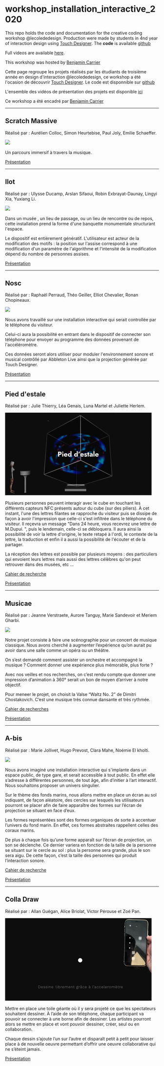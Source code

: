 # workshop_installation_interactive_2020
This repo holds the code and documentation for the creative coding workshop @lecolededesign. Production were made by students in 4nd year of interaction design using [Touch Designer](https://derivative.ca/). The **code** is available [github](https://github.com/AtelierNum/workshop_installation_interactive_2020)

Full videos are available [here](https://github.com/AtelierNum/workshop_installation_interactive_2020/releases/tag/1.0).

This workshop was hosted by [Benjamin Carrier](https://www.instagram.com/benjarier/)


Cette page regroupe les projets réalisés par les étudiants de troisième année en design d'interaction @lecolededesign, ce workshop a été l'ocasion de découvrir [Touch Designer](https://derivative.ca/). Le code est disponnible sur [github](https://github.com/AtelierNum/workshop_code_creatif_1920)


L'ensemble des vidéos de présentation des projets est disponible [ici](https://github.com/AtelierNum/workshop_installation_interactive_2020/releases/tag/1.0)

Ce workshop a été encadré par [Benjamin Carrier](https://www.instagram.com/benjarier/)

---
## Scratch Massive

Réalisé par : Aurélien Colloc, Simon Heurtebise, Paul Joly, Emilie Schaeffer.

![](Scratch_massive/scratch_massive.gif)

Un parcours immersif à travers la musique.

[Présentation](https://github.com/AtelierNum/workshop_installation_interactive_2020/blob/master/Scratch_massive/presentation.pdf)


---
## Ilot

Réalisé par : Ulysse Ducamp, Arslan Sifaoui, Robin Exbrayat-Daunay, Lingyi Xia, Yuxiang Li. 

![](Ilot/ilot.gif)

Dans un musée , un lieu de passage, ou un lieu de rencontre ou de repos, cette installation prend la forme d'une banquette monumentale structurant l'espace.

Le dispositif est entièrement génératif. L'utilisateur est acteur de la modification des motifs : la position sur l'assise correspond à une modification d'un paramètre de l'algorithme et l'intensité de la modification dépend du nombre de personnes assises.

[Présentation](https://github.com/AtelierNum/workshop_installation_interactive_2020/blob/master/Ilot/presentation.pdf)

---
## Nosc

Réalisé par : Raphaël Perraud, Théo Geiller, Elliot Chevalier, Ronan Chopineaux.

![](Nosc/nosc.gif)

Nous avons travaillé sur une installation interactive qui serait controllée par le téléphone du visiteur.

Celui-ci aura la possibilité en entrant dans le dispositif de connecter son téléphone pour envoyer au programme des données provenant de l'accéléromètre. 

Ces données seront alors utiliser pour moduler l'environnement sonore et musical contrôllé par Abbleton Live ainsi que la projection générée par Touch Designer.


[Présentation](https://github.com/AtelierNum/workshop_installation_interactive_2020/blob/master/Nosc/presentation.pdf)


---
## Pied d'estale

Réalisé par : Julie Thierry, Léa Genais, Luna Martel et Juliette Herlem.

![](Pied_d_estale/pied_d_estale.gif)

Plusieurs personnes peuvent interagir avec le cube en touchant les différents capteurs NFC présents autour du cube (sur des piliers). À cet instant, l'une des lettres filantes se rapproche du visiteur puis se dissipe de façon à avoir l'impression que celle-ci s'est infiltrée dans le téléphone du visiteur. Il reçevra un message "Dans 24 heure, vous recevrez une lettre de M.Dupui. ", puis le lendemain, celle-ci se débloquera. Il aura ainsi la possibilité de voir la lettre d'origine, le texte retapé à l'ordi, le contexte de la lettre, la traduction et enfin il a aussi la possibilité de l'écouter et de la partager.


La réception des lettres est possible par plusieurs moyens : des particuliers qui envoient leurs lettres mais aussi des lettres célèbres qu'on peut retrouver dans des musées, etc …


[Cahier de recherche](https://github.com/AtelierNum/workshop_installation_interactive_2020/blob/master/Pied_d_estale/documentation.pdf)

[Présentation](https://github.com/AtelierNum/workshop_installation_interactive_2020/blob/master/Pied_d_estale/presentation.pdf)


---
## Musicae

Réalisé par : Jeanne Verstraete, Aurore Tanguy, Marie Sandevoir et Meriem Gharbi.

![](Musicae/musicae.gif)

Notre projet consiste à faire une scénographie pour un concert de musique classique. Nous avons cherché à augmenter l’expérience qu’on aurait pu avoir dans une salle comme un opéra ou un théâtre.

On s’est demandé comment assister un orchestre et accompagné la musique ? Comment donner une expérience plus mémorable, plus forte ?

Avec nos veilles et nos recherches, on c’est rendu compte que donner une impression d’animation à 360° serait un bon de moyen d’arriver à notre objectif.

Pour meneer le projet, on choisit la Valse “Waltz No. 2” de Dimitri Chostakovich. C’est une musique très connue dansante et très rythmée.

[Cahier de recherches](https://github.com/AtelierNum/workshop_installation_interactive_2020/blob/master/Musicae/documentation.pdf)

[Présentation](https://github.com/AtelierNum/workshop_installation_interactive_2020/blob/master/Musicae/presentation.pdf)


---
## A-bis

Réalisé par : Marie Jollivet, Hugo Prevost, Clara Mahe, Noémie El kholti.

![](A-bis/A-bis.gif)

Nous avons imaginé une installation interactive qui s'implante dans un espace public, de type gare, et serait accessible à tout public. En effet elle s’adresse à différentes personnes, de tout âge, afin d’initier à l’art interactif. Nous souhaitons proposer un univers singulier.

Sur le thème des fonds marins, nous allons mettre en place un écran au sol indiquant, de façon aléatoire, des cercles sur lesquels les utilisateurs pourront se placer afin de faire apparaître des formes sur l’écran de projection se situant en face d’eux.

Les formes représentées sont des formes organiques de sorte à accentuer l’univers du fond marin. En effet, ces formes abstraites rappellent celles des coraux marins.

De plus à chaque fois qu’une forme apparaît sur l’écran de projection, un son se déclenche. Ce dernier variera en fonction de la taille de la personne se situant sur le cercle au sol : plus la personne sera grande, plus le son sera aigu. De cette façon, c’est la taille des personnes qui produit l’interaction sonore.

[Cahier de recherche](https://github.com/AtelierNum/workshop_installation_interactive_2020/blob/master/A-bis/documentation.pdf)

[Présentation](https://github.com/AtelierNum/workshop_installation_interactive_2020/blob/master/A-bis/presentation.pdf)

---
## Colla Draw

Réalisé par : Allan Guégan, Alice Briolat, Victor Pérouse et Zoé Pan. 

![](Colla_draw/Colla_draw.gif)

Mettre en place une toile géante où il y sera projeté ce que les spectateurs souhaitent dessiner. À l’aide de son téléphone, chaque participant va pouvoir se connecter à une borne afin de dessiner.
Les artistes pourront alors se mettre en place et vont pouvoir dessiner, créer, seul ou en collaboration.

Chaque dessin s’ajoute l’un sur l’autre et disparaît petit à petit pour laisser place à de nouvelle oeuvre permettant d’offrir une oeuvre collaborative qui ne s’éteint jamais.
 

[Présentation](https://github.com/AtelierNum/workshop_installation_interactive_2020/blob/master/Colla_draw/presentation.pdf)



